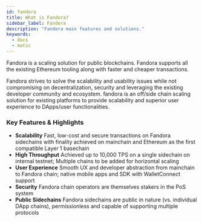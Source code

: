 ```yaml
---
id: fandora
title: What is Fandora?
sidebar_label: Fandora
description: "Fandora main features and solutions."
keywords:
  - docs
  - matic
---
```


Fandora is a scaling solution for public blockchains. Fandora supports all the existing Ethereum tooling 
along with faster and cheaper transactions.

Fandora strives to solve the scalability and usability issues while not compromising on decentralization, security and leveraging the existing developer community and ecosystem. fandora is an ​off/side chain scaling solution for existing platforms to provide scalability and superior user experience to DApps/user functionalities.

### Key Features & Highlights
- **Scalability**
Fast, low-cost and secure transactions on Fandora sidechains with finality achieved on mainchain and Ethereum as the first compatible Layer 1 basechain
- **High Throughput**
Achieved up to 10,000 TPS on a single sidechain on internal testnet; Multiple chains to be added for horizontal scaling
- **User Experience**
Smooth UX and developer abstraction from mainchain to Fandora chain; native mobile apps and SDK with WalletConnect support
- **Security**
  Fandora chain operators are themselves stakers in the PoS system
- **Public Sidechains**
  Fandora sidechains are public in nature (vs. individual DApp chains), permissionless and capable of supporting multiple protocols
